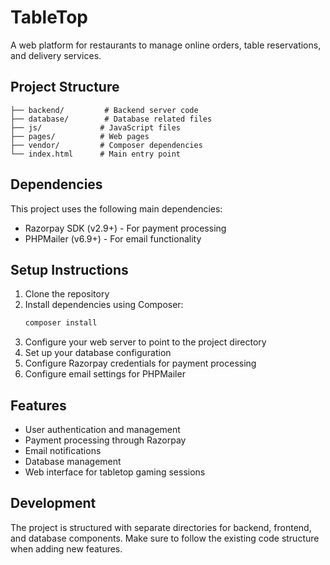 # TableTop

A web platform for restaurants to manage online orders, table reservations, and delivery services.

## Project Structure

```
├── backend/         # Backend server code
├── database/        # Database related files
├── js/             # JavaScript files
├── pages/          # Web pages
├── vendor/         # Composer dependencies
└── index.html      # Main entry point
```

## Dependencies

This project uses the following main dependencies:

- Razorpay SDK (v2.9+) - For payment processing
- PHPMailer (v6.9+) - For email functionality

## Setup Instructions

1. Clone the repository
2. Install dependencies using Composer:
   ```bash
   composer install
   ```
3. Configure your web server to point to the project directory
4. Set up your database configuration
5. Configure Razorpay credentials for payment processing
6. Configure email settings for PHPMailer

## Features

- User authentication and management
- Payment processing through Razorpay
- Email notifications
- Database management
- Web interface for tabletop gaming sessions

## Development

The project is structured with separate directories for backend, frontend, and database components. Make sure to follow the existing code structure when adding new features.